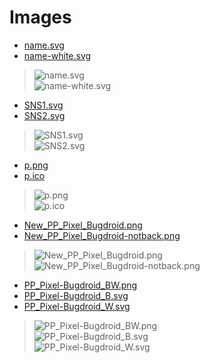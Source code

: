 # Images

- [name.svg](https://pp-pixel.github.io/images/name.svg)
- [name-white.svg](https://pp-pixel.github.io/images/name-white.svg)
> ![name.svg](https://pp-pixel.github.io/images/name.svg)  
> ![name-white.svg](https://pp-pixel.github.io/images/name-white.svg)

- [SNS1.svg](https://pp-pixel.github.io/images/SNS1.svg)
- [SNS2.svg](https://pp-pixel.github.io/images/SNS2.svg)
> ![SNS1.svg](https://pp-pixel.github.io/images/SNS1.svg)  
> ![SNS2.svg](https://pp-pixel.github.io/images/SNS2.svg)

- [p.png](https://pp-pixel.github.io/images/p.png)
- [p.ico](https://pp-pixel.github.io/images/p.ico)
> ![p.png](https://pp-pixel.github.io/images/p.png)  
> ![p.ico](https://pp-pixel.github.io/images/p.ico)

- [New_PP_Pixel_Bugdroid.png](https://pp-pixel.github.io/images/New_PP_Pixel_Bugdroid.png)
- [New_PP_Pixel_Bugdroid-notback.png](https://pp-pixel.github.io/images/New_PP_Pixel_Bugdroid-notback.png)
> ![New_PP_Pixel_Bugdroid.png](https://pp-pixel.github.io/images/New_PP_Pixel_Bugdroid.png)  
> ![New_PP_Pixel_Bugdroid-notback.png](https://pp-pixel.github.io/images/New_PP_Pixel_Bugdroid-notback.png)
- [PP_Pixel-Bugdroid_BW.png](https://pp-pixel.github.io/images/PP_Pixel-Bugdroid_BW.png)
- [PP_Pixel-Bugdroid_B.svg](https://pp-pixel.github.io/images/PP_Pixel-Bugdroid_B.svg)
- [PP_Pixel-Bugdroid_W.svg](https://pp-pixel.github.io/images/PP_Pixel-Bugdroid_W.svg)
> ![PP_Pixel-Bugdroid_BW.png](https://pp-pixel.github.io/images/PP_Pixel-Bugdroid_BW.png)  
> ![PP_Pixel-Bugdroid_B.svg](https://pp-pixel.github.io/images/PP_Pixel-Bugdroid_B.svg)  
> ![PP_Pixel-Bugdroid_W.svg](https://pp-pixel.github.io/images/PP_Pixel-Bugdroid_W.svg)